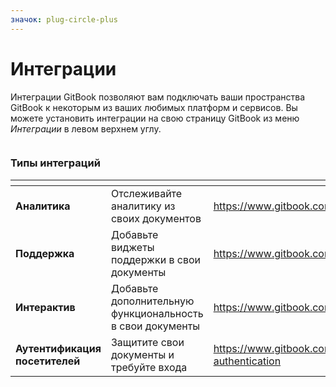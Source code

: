 ```yaml
---
значок: plug-circle-plus
---
```


# Интеграции

Интеграции GitBook позволяют вам подключать ваши пространства GitBook к некоторым из ваших любимых платформ и сервисов. Вы можете установить интеграции на свою страницу GitBook из меню _Интеграции_ в левом верхнем углу.

<figure><img src="https://gitbookio.github.io/onboarding-template-images/integrations-hero.png" alt=""><figcaption></figcaption></figure>

### Типы интеграций

<table data-card-size="large" data-view="cards"><thead><tr><th></th><th></th><th data-hidden data-card-target data-type="content-ref"></th><th data-hidden data-card-cover data-type="files"></th><th data-hidden></th></tr></thead><tbody><tr><td><strong>Аналитика</strong></td><td>Отслеживайте аналитику из своих документов</td><td><a href="https://www.gitbook.com/integrations#analytics">https://www.gitbook.com/integrations#analytics</a></td><td></td><td></td></tr><tr><td><strong>Поддержка</strong></td><td>Добавьте виджеты поддержки в свои документы</td><td><a href="https://www.gitbook.com/integrations#support">https://www.gitbook.com/integrations#support</a></td><td></td><td></td></tr><tr><td><strong>Интерактив</strong></td><td>Добавьте дополнительную функциональность в свои документы</td><td><a href="https://www.gitbook.com/integrations#interactive">https://www.gitbook.com/integrations#interactive</a></td><td></td><td></td></tr><tr><td><strong>Аутентификация посетителей</strong></td><td>Защитите свои документы и требуйте входа</td><td><a href="https://www.gitbook.com/integrations#visitor-authentication">https://www.gitbook.com/integrations#visitor-authentication</a></td><td></td><td></td></tr></tbody></table>
